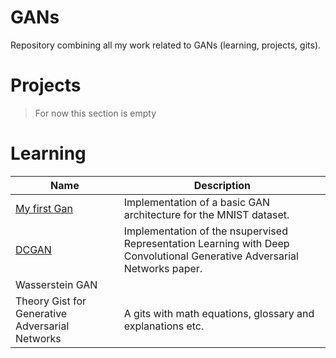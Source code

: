 # GANs
Repository combining all my work related to GANs (learning, projects, gits).

# Projects
> For now this section is empty
# Learning
| Name | Description |
|------|-------------|
|[My first Gan](https://github.com/KTFish/First-GAN-MNIST)| Implementation of a basic GAN architecture for the MNIST dataset. |
| [DCGAN](https://github.com/KTFish/DCGAN)| Implementation of the nsupervised Representation Learning with Deep Convolutional Generative Adversarial Networks paper.|
| Wasserstein GAN | |
| Theory Gist for Generative Adversarial Networks | A gits with math equations, glossary and explanations etc. |
